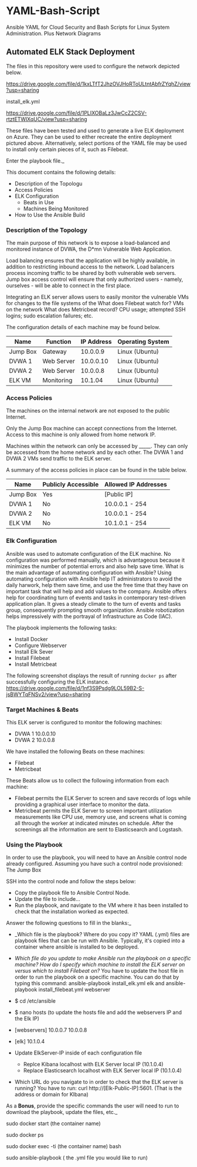 # YAML-Bash-Script
Ansible YAML for Cloud Security and Bash Scripts for Linux System Administration. Plus Network Diagrams
## Automated ELK Stack Deployment

The files in this repository were used to configure the network depicted below.


https://drive.google.com/file/d/1kxLTfT2JhzOVJHoRToULtntAbfrZYqhZ/view?usp=sharing

install_elk.yml

https://drive.google.com/file/d/1PLIXOBaLz3JwCcZ2CSV-rtztETWlXqUC/view?usp=sharing


These files have been tested and used to generate a live ELK deployment on Azure. They can be used to either recreate the entire deployment pictured above. Alternatively, select portions of the YAML file may be used to install only certain pieces of it, such as Filebeat.

  Enter the playbook file._

This document contains the following details:
- Description of the Topologu
- Access Policies
- ELK Configuration
  - Beats in Use
  - Machines Being Monitored
- How to Use the Ansible Build


### Description of the Topology

The main purpose of this network is to expose a load-balanced and monitored instance of DVWA, the D*mn Vulnerable Web Application.

Load balancing ensures that the application will be highly available, in addition to restricting inbound access to the network.
Load balancers process incoming traffic to be shared by both vulnerable web servers. Jump box access control will ensure that only authorized users - namely, ourselves - will be able to connect in the first place. 

Integrating an ELK server allows users to easily monitor the vulnerable VMs for changes to the file systems of the 
What does Filebeat watch for? VMs on the network
What does Metricbeat record? CPU usage; attempted SSH logins; sudo escalation failures; etc.

The configuration details of each machine may be found below.

| Name     | Function | IP Address | Operating System |
|----------|----------|------------|------------------|
| Jump Box | Gateway            | 10.0.0.9   | Linux (Ubuntu)      |
| DVWA 1    | Web Server       |  10.0.0.10 | Linux  (Ubuntu)          |
| DVWA 2    | Web Server       |  10.0.0.8   | Linux      (Ubuntu)      |  
| ELK VM    | Monitoring         | 10.1.04     | Linux    (Ubuntu)        |

### Access Policies

The machines on the internal network are not exposed to the public Internet. 

Only the Jump Box machine can accept connections from the Internet. Access to this machine is only allowed from home network IP.


Machines within the network can only be accessed by _____.
They can only be accessed from the home network and by each other. The DVWA 1 and DVWA 2 VMs send traffic to the ELK server. 

A summary of the access policies in place can be found in the table below.

| Name             | Publicly Accessible | Allowed IP Addresses |
|-----------------|-----------------------|----------------------|
| Jump Box      | Yes                          | [Public IP]   |
|  DVWA 1        |  No                          |  10.0.0.1 - 254     |
|  DVWA 2        |  No                          |   10.0.0.1 - 254    |
|  ELK  VM       |  No                          | 10.1.0.1 - 254      |

### Elk Configuration

Ansible was used to automate configuration of the ELK machine. No configuration was performed manually, which is advantageous because it minimizes the number of potential errors and also help save time. 
What is the main advantage of automating configuration with Ansible?
Using automating configuration with Ansible help IT administrators to avoid the daily harwork, help them save time, and use the free time that they have on important task that will help and add values to the company. Ansible offers help for coordinating turn of events and tasks in contemporary test-driven application plan. It gives a steady climate to the turn of events and tasks group, consequently prompting smooth organization. Ansible robotization helps impressively with the portrayal of Infrastructure as Code (IAC).  

The playbook implements the following tasks:
* Install Docker
* Configure Webserver
* Install Elk Sever
* Install Filebeat
* Install Metricbeat 

The following screenshot displays the result of running `docker ps` after successfully configuring the ELK instance.
https://drive.google.com/file/d/1nf3S9Psdg9LOL59B2-S-jsBWYTqFNSv2/view?usp=sharing

### Target Machines & Beats
This ELK server is configured to monitor the following machines:
- DVWA 1 10.0.0.10 
- DVWA 2 10.0.0.8

We have installed the following Beats on these machines:
- Filebeat
- Metricbeat


These Beats allow us to collect the following information from each machine:
* Filebeat permits the ELK Server to screen and save records of logs while providing a graphical user interface to monitor the data.
* Metricbeat permits the ELK Server to screen important utilization measurements like CPU use, memory use, and screens what is coming all through the worker at indicated minutes on schedule. After the screenings all the information are sent to Elasticsearch and Logstash.


### Using the Playbook
In order to use the playbook, you will need to have an Ansible control node already configured. Assuming you have such a control node provisioned: The Jump Box

SSH into the control node and follow the steps below:
- Copy the playbook file to Ansible Control Node.
- Update the  file to include...
- Run the playbook, and navigate to the VM where it has been installed to check that the installation worked as expected.

Answer the following questions to fill in the blanks:_
- _Which file is the playbook? Where do you copy it?
YAML (.yml) files are playbook files that can be run with Ansible. Typically, it's copied into a container where ansible is installed to be deployed.

- _Which file do you update to make Ansible run the playbook on a specific machine? How do I specify which machine to install the ELK server on versus which to install Filebeat on?_
You have to update the host file in order to run the playbook on a specific machine. You can do that by typing this command: ansible-playbook install_elk.yml elk and ansible-playbook install_filebeat.yml webserver

* $ cd /etc/ansible 
* $ nano hosts (to update the hosts file and add the webservers IP and the Elk IP)
* [webservers]
  10.0.0.7
  10.0.0.8
* [elk]
  10.1.0.4

* Update ElkServer-IP inside of each configuration file
   * Replce Kibana localhost with ELK Server local IP (10.1.0.4)
   * Replace Elasticsearch localhost with ELK Server local IP (10.1.0.4)
   

- Which URL do you navigate to in order to check that the ELK server is running?
You have to run: curl http://[Elk-Public-IP]:5601. (That is the address or domain for KIbana)

As a **Bonus**, provide the specific commands the user will need to run to download the playbook, update the files, etc._

sudo docker start (the container name)

sudo docker ps

sudo docker exec -ti (the container name) bash

sudo ansible-playbook ( the .yml file you would like to run)
